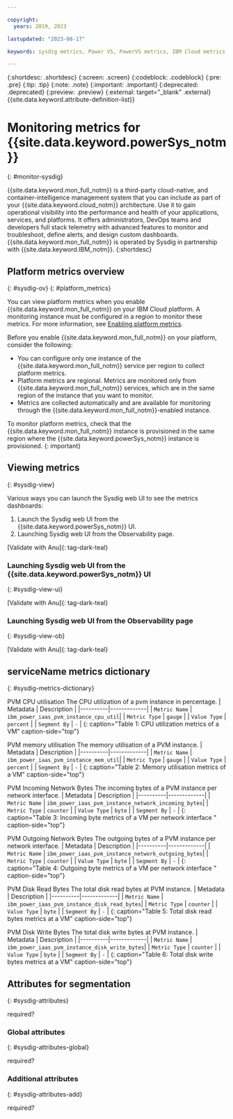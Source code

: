 ```yaml
---

copyright:
  years: 2019, 2023

lastupdated: "2023-08-17"

keywords: sysdig metrics, Power VS, PowerVS metrics, IBM Cloud metrics

---
```


{:shortdesc: .shortdesc}
{:screen: .screen}
{:codeblock: .codeblock}
{:pre: .pre}
{:tip: .tip}
{:note: .note}
{:important: .important}
{:deprecated: .deprecated}
{:preview: .preview}
{:external: target="_blank" .external}
{{site.data.keyword.attribute-definition-list}}
<!-- {{site.data.keyword.powerSys_notm}} -->



# Monitoring metrics for {{site.data.keyword.powerSys_notm}}
{: #monitor-sysdig}

{{site.data.keyword.mon_full_notm}} is a third-party cloud-native, and container-intelligence management system that you can include as part of your {{site.data.keyword.cloud_notm}} architecture. Use it to gain operational visibility into the performance and health of your applications, services, and platforms. It offers administrators, DevOps teams and developers full stack telemetry with advanced features to monitor and troubleshoot, define alerts, and design custom dashboards. {{site.data.keyword.mon_full_notm}} is operated by Sysdig in partnership with {{site.data.keyword.IBM_notm}}.
{:shortdesc}

## Platform metrics overview
{: #sysdig-ov}
{: #platform_metrics}

You can view platform metrics when you enable {{site.data.keyword.mon_full_notm}} on your IBM Cloud platform. A monitoring instance must be configured in a region to monitor these metrics. For more information, see [Enabling platform metrics](/docs/monitoring?topic=monitoring-platform_metrics_enabling).

Before you enable {{site.data.keyword.mon_full_notm}} on your platform, consider the following:

* You can configure only one instance of the {{site.data.keyword.mon_full_notm}} service per region to collect platform metrics.
* Platform metrics are regional. Metrics are monitored only from {{site.data.keyword.mon_full_notm}} services, which are in the same region of the instance that you want to monitor.
* Metrics are collected automatically and are available for monitoring through the {{site.data.keyword.mon_full_notm}}-enabled instance.

To monitor platform metrics, check that the {{site.data.keyword.mon_full_notm}} instance is provisioned in the same region where the {{site.data.keyword.powerSys_notm}} instance is provisioned.
{: important}


## Viewing metrics
{: #sysdig-view}

Various ways you can launch the Sysdig web UI to see the metrics dashboards:
1.  Launch the Sysdig web UI from the {{site.data.keyword.powerSys_notm}} UI.
2.  Launching Sysdig web UI from the Observability page.


[Validate with Anu]{: tag-dark-teal}
### Launching Sysdig web UI from the {{site.data.keyword.powerSys_notm}} UI
{: #sysdig-view-ui}

[Validate with Anu]{: tag-dark-teal}

### Launching Sysdig web UI from the Observability page
{: #sysdig-view-ob}

[Validate with Anu]{: tag-dark-teal}

## serviceName metrics dictionary
{: #sysdig-metrics-dictionary}

PVM CPU utilisation
The CPU utilization of a pvm instance in percentage.
| Metadata | Description |
|----------|-------------|
| `Metric Name` | `ibm_power_iaas_pvm_instance_cpu_util`|
| `Metric Type` | `gauge` |
| `Value Type`  | `percent` |
| `Segment By` | `-` |
{: caption="Table 1: CPU utilization metrics of a VM" caption-side="top"}

PVM memory utilisation
The memory utilisation of a PVM instance.
| Metadata | Description |
|----------|-------------|
| `Metric Name` | ` ibm_power_iaas_pvm_instance_mem_util`|
| `Metric Type` | `gauge` |
| `Value Type`  | `percent` |
| `Segment By` | `-` |
{: caption="Table 2: Memory utilisation metrics of a VM" caption-side="top"}

PVM Incoming Network Bytes
The incoming bytes of a PVM instance per network interface.
| Metadata | Description |
|----------|-------------|
| `Metric Name` | `ibm_power_iaas_pvm_instance_network_incoming_bytes`|
| `Metric Type` | `counter` |
| `Value Type`  | `byte` |
| `Segment By` | `-` |
{: caption="Table 3: Incoming byte metrics of a VM per network interface " caption-side="top"}

PVM Outgoing Network Bytes
The outgoing bytes of a PVM instance per network interface.
| Metadata | Description |
|----------|-------------|
| `Metric Name` | `ibm_power_iaas_pvm_instance_network_outgoing_bytes`|
| `Metric Type` | `counter` |
| `Value Type`  | `byte` |
| `Segment By` | `-` |
{: caption="Table 4: Outgoing byte metrics of a VM per network interface " caption-side="top"}

PVM Disk Read Bytes
The total disk read bytes at PVM instance.
| Metadata | Description |
|----------|-------------|
| `Metric Name` | `ibm_power_iaas_pvm_instance_disk_read_bytes`|
| `Metric Type` | `counter` |
| `Value Type`  | `byte` |
| `Segment By` | `-` |
{: caption="Table 5: Total disk read bytes metrics at a VM" caption-side="top"}

PVM Disk Write Bytes
The total disk write bytes at PVM instance.
| Metadata | Description |
|----------|-------------|
| `Metric Name` | `ibm_power_iaas_pvm_instance_disk_write_bytes`|
| `Metric Type` | `counter` |
| `Value Type`  | `byte` |
| `Segment By` | `-` |
{: caption="Table 6: Total disk write bytes metrics at a VM" caption-side="top"}



## Attributes for segmentation
{: #sysdig-attributes}

required?

### Global attributes
{: #sysdig-attributes-global}

required?

### Additional attributes
{: #sysdig-attributes-add}

required?